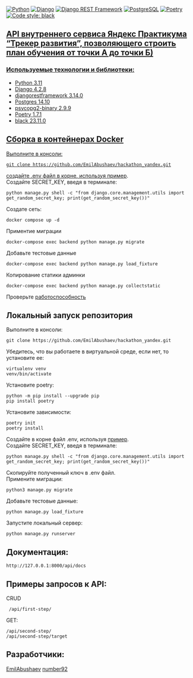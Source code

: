 [![Python](https://img.shields.io/badge/-Python-464646?style=flat-square&logo=Python)](https://www.python.org/)
[![Django](https://img.shields.io/badge/-Django-464646?style=flat-square&logo=Django)](https://www.djangoproject.com/)
[![Django REST Framework](https://img.shields.io/badge/-Django%20REST%20Framework-464646?style=flat-square&logo=Django%20REST%20Framework)](https://www.django-rest-framework.org/)
[![PostgreSQL](https://img.shields.io/badge/-PostgreSQL-464646?style=flat-square&logo=PostgreSQL)](https://www.postgresql.org/)
[![Poetry](https://img.shields.io/endpoint?url=https://python-poetry.org/badge/v0.json)](https://python-poetry.org/)
<a href="https://github.com/psf/black"><img alt="Code style: black" src="https://img.shields.io/badge/code%20style-black-000000.svg">


## API внутреннего сервиса Яндекс Практикума “Трекер развития”, позволяющего строить план обучения от точки А до точки Б)




### Используемые технологии и библиотеки:
* Python 3.11
* Django 4.2.8
* djangorestframework 3.14.0
* Postgres 14.10
* psycopg2-binary 2.9.9
* Poetry 1.7.1
* black 23.11.0

## Сборка в контейнерах Docker  
Выполните в консоли:
```
git clone https://github.com/EmilAbushaev/hackathon_yandex.git
```
создайте .env файл в корне, используя [пример](https://github.com/EmilAbushaev/hackathon_yandex/blob/main/backend/.env.example).  
Создайте SECRET_KEY, введя в терминале: 
```
python manage.py shell -c "from django.core.management.utils import get_random_secret_key; print(get_random_secret_key())"
```
Создате сеть:  
```
docker compose up -d
```
Приментие миграции  
```
docker-compose exec backend python manage.py migrate
```
Добавьте тестовые данные
```
docker-compose exec backend python manage.py load_fixture
```
Копирование статики админки
```
docker-compose exec backend python manage.py collectstatic 
```
Проверьте [работоспособность](http://localhost:8000/api/docs/)

## Локальный запуск репозитория

Выполните в консоли:
```
git clone https://github.com/EmilAbushaev/hackathon_yandex.git
```
Убедитесь, что вы работаете в виртуальной среде, если нет, то установите ее:
```
virtualenv venv
venv/bin/activate
```
Установите poetry:
```
python -m pip install --upgrade pip
pip install poetry
```
Установите зависимости:
```
poetry init
poetry install
```
Создайте в корне файл .env, используя [пример](https://github.com/EmilAbushaev/hackathon_yandex/blob/main/backend/.env.example).  
Создайте SECRET_KEY, введя в терминале: 
```
python manage.py shell -c "from django.core.management.utils import get_random_secret_key; print(get_random_secret_key())"
```
Cкопируйте полученный ключ в .env файл.  
Примените миграции:
```
python3 manage.py migrate
```
Добавьте тестовые данные:
```
python manage.py load_fixture
```
Запустите локальный сервер:
```
python manage.py runserver
```
## Документация:
```
http://127.0.0.1:8000/api/docs
```

## Примеры запросов к API:
CRUD
```
 /api/first-step/
```
GET:
```
/api/second-step/
/api/second-step/target
```
## Разработчики:  
[EmilAbushaev](https://github.com/EmilAbushaev)
[number92](https://github.com/number92)

